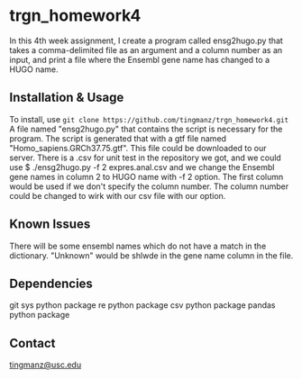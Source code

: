 # trgn_homework4
In this 4th week assignment, I create a program called ensg2hugo.py that takes a comma-delimited file as an argument and a column number as an input, and print a file where the Ensembl gene name has changed to a HUGO name.

## Installation & Usage
To install, use `git clone https://github.com/tingmanz/trgn_homework4.git`
A file named "ensg2hugo.py" that contains the script is necessary for the program. 
The script is generated that with a gtf file named "Homo_sapiens.GRCh37.75.gtf". This file could be downloaded to our server. 
There is a .csv for unit test in the repository we got, and we could use 
$ ./ensg2hugo.py -f 2 expres.anal.csv 
and we change the Ensembl gene names in column 2 to HUGO name with -f 2 option. The first column would be used if we don't specify the column number. The column number could be changed to wirk with our csv file with our option. 

## Known Issues
There will be some ensembl names which do not have a match in the dictionary. "Unknown" would be shlwde in the gene name column in the file.  

## Dependencies
git 
sys python package
re python package
csv python package
pandas python package

## Contact
tingmanz@usc.edu

